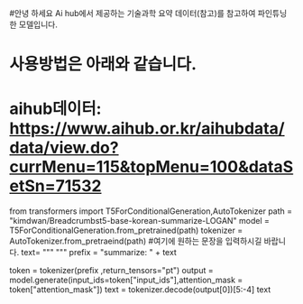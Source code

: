 #안녕 하세요 Ai hub에서 제공하는 기술과학 요약 데이터(참고)를 참고하여 파인튜닝한 모델입니다. 
# 사용방법은 아래와 같습니다. 
# aihub데이터: https://www.aihub.or.kr/aihubdata/data/view.do?currMenu=115&topMenu=100&dataSetSn=71532
from transformers import T5ForConditionalGeneration,AutoTokenizer
path = "kimdwan/Breadcrumbst5-base-korean-summarize-LOGAN"
model = T5ForConditionalGeneration.from_pretrained(path)
tokenizer = AutoTokenizer.from_pretraeind(path)
#여기에 원하는 문장을 입력하시길 바랍니다. 
text= """ """
prefix = "summarize: " + text

token = tokenizer(prefix ,return_tensors="pt")
output = model.generate(input_ids=token["input_ids"],attention_mask = token["attention_mask"])
text = tokenizer.decode(output[0])[5:-4]
text
